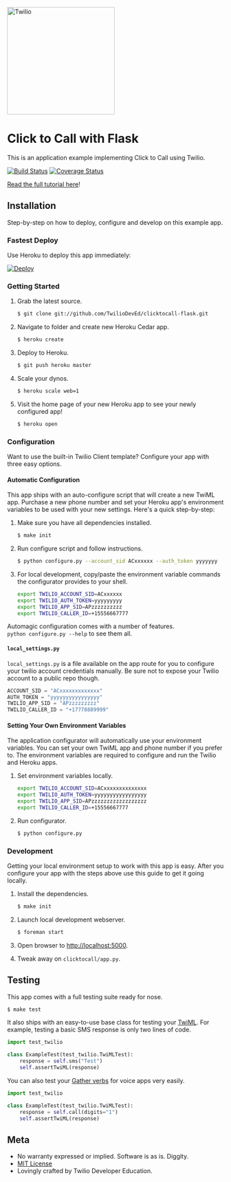 <a href="https://www.twilio.com">
  <img src="https://static0.twilio.com/marketing/bundles/marketing/img/logos/wordmark-red.svg" alt="Twilio" width="250" />
</a>

# Click to Call with Flask

This is an application example implementing Click to Call using Twilio.

[![Build Status](https://travis-ci.org/TwilioDevEd/clicktocall-flask.svg?branch=master)](https://travis-ci.org/TwilioDevEd/clicktocall-flask)
[![Coverage Status](https://coveralls.io/repos/TwilioDevEd/clicktocall-flask/badge.svg)](https://coveralls.io/r/TwilioDevEd/clicktocall-flask)

[Read the full tutorial here](https://www.twilio.com/docs/tutorials/walkthrough/click-to-call/python/flask)!

## Installation

Step-by-step on how to deploy, configure and develop on this example app.

### Fastest Deploy

Use Heroku to deploy this app immediately:

[![Deploy](https://www.herokucdn.com/deploy/button.svg)](https://heroku.com/deploy?template=https://github.com/vijayraghu/testclick2calltwil)

### Getting Started

1. Grab the latest source.

   ```bash
   $ git clone git://github.com/TwilioDevEd/clicktocall-flask.git
   ```

1. Navigate to folder and create new Heroku Cedar app.

   ```bash
   $ heroku create
   ```

1. Deploy to Heroku.

   ```bash
   $ git push heroku master
   ```

1. Scale your dynos.

   ```bash
   $ heroku scale web=1
   ```

1. Visit the home page of your new Heroku app to see your newly configured app!

   ```bash
   $ heroku open
   ```

### Configuration

Want to use the built-in Twilio Client template?  Configure your app with
three easy options.

#### Automatic Configuration

This app ships with an auto-configure script that will create a new TwiML
app. Purchase a new phone number and set your Heroku app's environment
variables to be used with your new settings.  Here's a quick step-by-step:

1. Make sure you have all dependencies installed.

   ```bash
   $ make init
   ```

1. Run configure script and follow instructions.

   ```bash
   $ python configure.py --account_sid ACxxxxxx --auth_token yyyyyyy
   ```

1. For local development, copy/paste the environment variable commands the configurator provides to your shell.

   ```bash
   export TWILIO_ACCOUNT_SID=ACxxxxxx
   export TWILIO_AUTH_TOKEN=yyyyyyyyy
   export TWILIO_APP_SID=APzzzzzzzzzz
   export TWILIO_CALLER_ID=+15556667777
   ```

Automagic configuration comes with a number of features.  
`python configure.py --help` to see them all.

#### `local_settings.py`

`local_settings.py` is a file available on the app route for you to configure
your twilio account credentials manually.  Be sure not to expose your Twilio
account to a public repo though.

```python
ACCOUNT_SID = "ACxxxxxxxxxxxxx"
AUTH_TOKEN = "yyyyyyyyyyyyyyyy"
TWILIO_APP_SID = "APzzzzzzzzz"
TWILIO_CALLER_ID = "+17778889999"
```

#### Setting Your Own Environment Variables

The application configurator will automatically use your environment variables. You
can set your own TwiML app and phone number if you prefer to.  The environment
variables are required to configure and run the Twilio and Heroku apps.

1. Set environment variables locally.

   ```bash
   export TWILIO_ACCOUNT_SID=ACxxxxxxxxxxxxxx
   export TWILIO_AUTH_TOKEN=yyyyyyyyyyyyyyyyy
   export TWILIO_APP_SID=APzzzzzzzzzzzzzzzzzz
   export TWILIO_CALLER_ID=+15556667777
   ```

1. Run configurator.

   ```bash
   $ python configure.py
   ```

### Development

Getting your local environment setup to work with this app is easy.
After you configure your app with the steps above use this guide to
get it going locally.

1. Install the dependencies.

   ```bash
   $ make init
   ```

1. Launch local development webserver.

   ```bash
   $ foreman start
   ```

1. Open browser to [http://localhost:5000](http://localhost:5000).

1. Tweak away on `clicktocall/app.py`.

## Testing

This app comes with a full testing suite ready for nose.

```bash
$ make test
```

It also ships with an easy-to-use base class for testing your
[TwiML](http://www.twilio.com/docs/api/twiml).  For example, testing a basic SMS
response is only two lines of code.

```python
import test_twilio

class ExampleTest(test_twilio.TwiMLTest):
    response = self.sms("Test")
    self.assertTwiML(response)
```

You can also test your [Gather
verbs](http://www.twilio.com/docs/api/twiml/gather) for voice apps very easily.

```python
import test_twilio

class ExampleTest(test_twilio.TwiMLTest):
    response = self.call(digits="1")
    self.assertTwiML(response)
```

## Meta

* No warranty expressed or implied.  Software is as is. Diggity.
* [MIT License](http://www.opensource.org/licenses/mit-license.html)
* Lovingly crafted by Twilio Developer Education.
